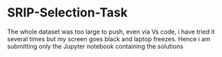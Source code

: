 # SRIP-Selection-Task
The whole dataset was too large to push, even via Vs code, i have tried it several times but my screen goes black and laptop freezes.
Hence i am submitting only the Jupyter notebook containing the solutions
